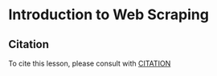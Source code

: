 # Introduction to Web Scraping

## Citation

To cite this lesson, please consult with [CITATION](CITATION)

